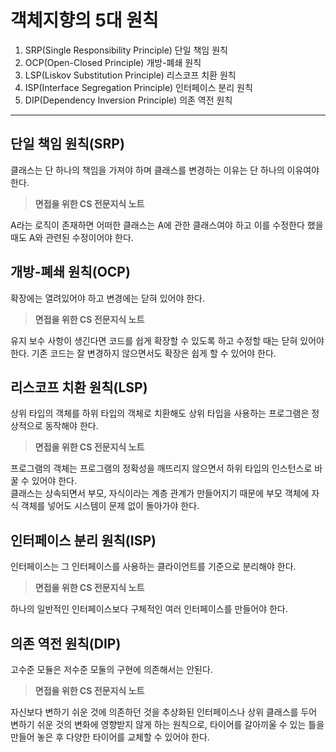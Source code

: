 # 객체지향의 5대 원칙
1. SRP(Single Responsibility Principle) 단일 책임 원칙
2. OCP(Open-Closed Principle) 개방-폐쇄 원칙
3. LSP(Liskov Substitution Principle) 리스코프 치환 원칙
4. ISP(Interface Segregation Principle) 인터페이스 분리 원칙
5. DIP(Dependency Inversion Principle) 의존 역전 원칙

---
## 단일 책임 원칙(SRP)
클래스는 단 하나의 책임을 가져야 하며 클래스를 변경하는 이유는 단 하나의 이유여야 한다.

> **면접을 위한 CS 전문지식 노트**

A라는 로직이 존재하면 어떠한 클래스는 A에 관한 클래스여야 하고 이를 수정한다 했을 때도 A와 관련된 수정이어야 한다.

## 개방-폐쇄 원칙(OCP)
확장에는 열려있어야 하고 변경에는 닫혀 있어야 한다.

> **면접을 위한 CS 전문지식 노트**
> 
유지 보수 사항이 생긴다면 코드를 쉽게 확장할 수 있도록 하고 수정할 때는 닫혀 있어야 한다. 기존 코드는 잘 변경하지 않으면서도 확장은 쉽게 할 수 있어야 한다.

## 리스코프 치환 원칙(LSP)
상위 타입의 객체를 하위 타입의 객체로 치환해도 상위 타입을 사용하는 프로그램은 정상적으로 동작해야 한다.

> **면접을 위한 CS 전문지식 노트**
> 
프로그램의 객체는 프로그램의 정확성을 깨뜨리지 않으면서 하위 타입의 인스턴스로 바꿀 수 있어야 한다. <br/>
클래스는 상속되면서 부모, 자식이라는 계층 관계가 만들어지기 때문에 부모 객체에 자식 객체를 넣어도 시스템이 문제 없이 돌아가야 한다.

## 인터페이스 분리 원칙(ISP)
인터페이스는 그 인터페이스를 사용하는 클라이언트를 기준으로 분리해야 한다.

> **면접을 위한 CS 전문지식 노트**
> 
하나의 일반적인 인터페이스보다 구체적인 여러 인터페이스를 만들어야 한다.

## 의존 역전 원칙(DIP)
고수준 모듈은 저수준 모둘의 구현에 의존해서는 안된다.

> **면접을 위한 CS 전문지식 노트**
> 
자신보다 변하기 쉬운 것에 의존하던 것을 추상화된 인터페이스나 상위 클래스를 두어 변하기 쉬운 것의 변화에 영향받지 않게 하는 원칙으로, 타이어를 갈아끼울 수 있는 틀을 만들어 놓은 후 다양한 타이어를 교체할 수 있어야 한다.

